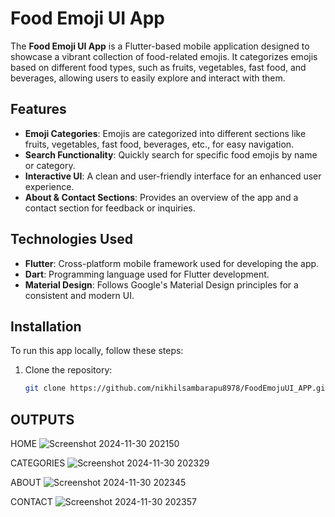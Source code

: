 # Food Emoji UI App

The **Food Emoji UI App** is a Flutter-based mobile application designed to showcase a vibrant collection of food-related emojis. It categorizes emojis based on different food types, such as fruits, vegetables, fast food, and beverages, allowing users to easily explore and interact with them.

## Features

- **Emoji Categories**: Emojis are categorized into different sections like fruits, vegetables, fast food, beverages, etc., for easy navigation.
- **Search Functionality**: Quickly search for specific food emojis by name or category.
- **Interactive UI**: A clean and user-friendly interface for an enhanced user experience.
- **About & Contact Sections**: Provides an overview of the app and a contact section for feedback or inquiries.

## Technologies Used

- **Flutter**: Cross-platform mobile framework used for developing the app.
- **Dart**: Programming language used for Flutter development.
- **Material Design**: Follows Google's Material Design principles for a consistent and modern UI.

## Installation

To run this app locally, follow these steps:

1. Clone the repository:

   ```bash
   git clone https://github.com/nikhilsambarapu8978/FoodEmojuUI_APP.git

## OUTPUTS 

HOME
![Screenshot 2024-11-30 202150](https://github.com/user-attachments/assets/f5ca242f-b6f0-4229-8e87-cfe310fd3c85)

CATEGORIES
![Screenshot 2024-11-30 202329](https://github.com/user-attachments/assets/ee605494-0d51-4926-bf14-5eb410fe6aca)

ABOUT
![Screenshot 2024-11-30 202345](https://github.com/user-attachments/assets/5b5fd010-e7ba-452b-a5fc-4cce9e73c7fb)

CONTACT
![Screenshot 2024-11-30 202357](https://github.com/user-attachments/assets/dda260c1-bacf-4fd9-a573-479bbb388c69)




